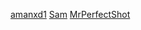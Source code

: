 [amanxd1](https://github.com/amanxd1)
[Sam](https://github.com/sammedsagare)
[MrPerfectShot](https://github.com/MrPerfectShot)
